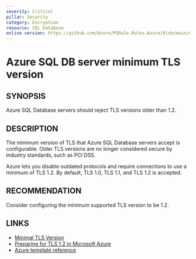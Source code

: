 ```yaml
---
severity: Critical
pillar: Security
category: Encryption
resource: SQL Database
online version: https://github.com/Azure/PSRule.Rules.Azure/blob/main/docs/en/rules/Azure.SQL.MinTLS.md
---
```


# Azure SQL DB server minimum TLS version

## SYNOPSIS

Azure SQL Database servers should reject TLS versions older than 1.2.

## DESCRIPTION

The minimum version of TLS that Azure SQL Database servers accept is configurable.
Older TLS versions are no longer considered secure by industry standards, such as PCI DSS.

Azure lets you disable outdated protocols and require connections to use a minimum of TLS 1.2.
By default, TLS 1.0, TLS 1.1, and TLS 1.2 is accepted.

## RECOMMENDATION

Consider configuring the minimum supported TLS version to be 1.2.

## LINKS

- [Minimal TLS Version](https://docs.microsoft.com/en-gb/azure/azure-sql/database/connectivity-settings#minimal-tls-version)
- [Preparing for TLS 1.2 in Microsoft Azure](https://azure.microsoft.com/en-us/updates/azuretls12/)
- [Azure template reference](https://docs.microsoft.com/en-gb/azure/templates/microsoft.sql/servers#ServerProperties)
